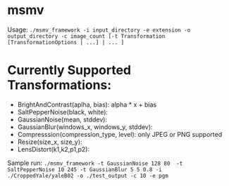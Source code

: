 # msmv
Usage: `./msmv_framework -i input_directory -e extension -o output_directory -c image_count [-t Transformation [TransformationOptions | ...] | ... ]`

# Currently Supported Transformations:
* BrightAndContrast(aplha, bias): alpha * x + bias
* SaltPepperNoise(black, white): 
* GaussianNoise(mean, stddev):
* GaussianBlur(windows_x, windows_y, stddev):
* Compresssion(compression_type, level): only JPEG or PNG supported
* Resize(size_x, size_y):
* LensDistort(k1,k2,p1,p2):





Sample run: 
`./msmv_framework -t GaussianNoise 128 80  -t SaltPepperNoise 10 245 -t GaussianBlur 5 5 0.8 -i ./CroppedYale/yaleB02 -o ./test_output -c 10 -e pgm`
